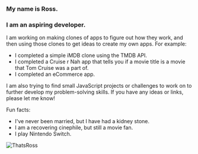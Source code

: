 ### My name is Ross.
### I am an aspiring developer.

I am working on making clones of apps to figure out how they work, and then using those clones to get ideas to create my own apps. 
For example: 
- I completed a simple iMDB clone using the TMDB API.
- I completed a Cruise r Nah app that tells you if a movie title is a movie that Tom Cruise was a part of.
- I completed an eCommerce app.

I am also trying to find small JavaScript projects or challenges to work on to further develop my problem-solving skills.
If you have any ideas or links, please let me know!

Fun facts: 
- I've never been married, but I have had a kidney stone. 
- I am a recovering cinephile, but still a movie fan. 
- I play Nintendo Switch.

![ThatsRoss](https://github.com/RossaMania/RossaMania/assets/98660173/fdce143e-caa1-4cf0-8280-db112facebb0)

<!--
**RossaMania/RossaMania** is a ✨ _special_ ✨ repository because its `README.md` (this file) appears on your GitHub profile.

Here are some ideas to get you started:

- 🔭 I’m currently working on ...
- 🌱 I’m currently learning ...
- 👯 I’m looking to collaborate on ...
- 🤔 I’m looking for help with ...
- 💬 Ask me about ...
- 📫 How to reach me: ...
- 😄 Pronouns: ...
- ⚡ Fun fact: ...
-->
